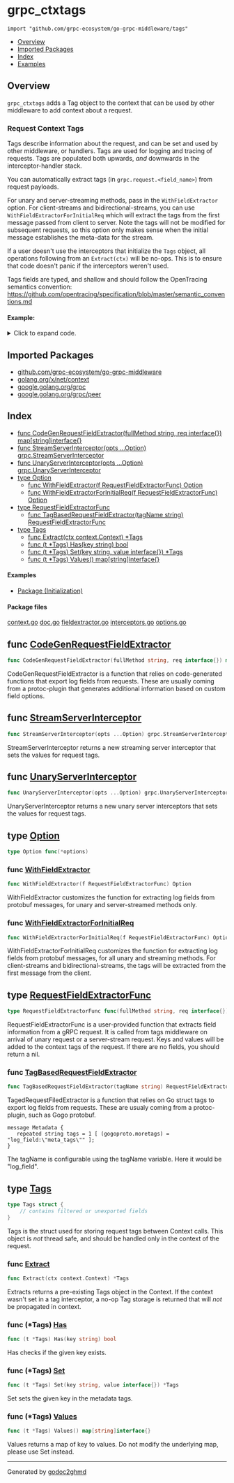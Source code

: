 # grpc_ctxtags
`import "github.com/grpc-ecosystem/go-grpc-middleware/tags"`

* [Overview](#pkg-overview)
* [Imported Packages](#pkg-imports)
* [Index](#pkg-index)
* [Examples](#pkg-examples)

## <a name="pkg-overview">Overview</a>
`grpc_ctxtags` adds a Tag object to the context that can be used by other middleware to add context about a request.

### Request Context Tags
Tags describe information about the request, and can be set and used by other middleware, or handlers. Tags are used
for logging and tracing of requests. Tags are populated both upwards, *and* downwards in the interceptor-handler stack.

You can automatically extract tags (in `grpc.request.<field_name>`) from request payloads.

For unary and server-streaming methods, pass in the `WithFieldExtractor` option. For client-streams and bidirectional-streams, you can
use `WithFieldExtractorForInitialReq` which will extract the tags from the first message passed from client to server.
Note the tags will not be modified for subsequent requests, so this option only makes sense when the initial message
establishes the meta-data for the stream.

If a user doesn't use the interceptors that initialize the `Tags` object, all operations following from an `Extract(ctx)`
will be no-ops. This is to ensure that code doesn't panic if the interceptors weren't used.

Tags fields are typed, and shallow and should follow the OpenTracing semantics convention:
<a href="https://github.com/opentracing/specification/blob/master/semantic_conventions.md">https://github.com/opentracing/specification/blob/master/semantic_conventions.md</a>

#### Example:

<details>
<summary>Click to expand code.</summary>

```go
opts := []grpc_ctxtags.Option{
    grpc_ctxtags.WithFieldExtractor(grpc_ctxtags.TagBasedRequestFieldExtractor("log_fields")),
}
server := grpc.NewServer(
    grpc.StreamInterceptor(grpc_ctxtags.StreamServerInterceptor(opts...)),
    grpc.UnaryInterceptor(grpc_ctxtags.UnaryServerInterceptor(opts...)),
)
return server
```

</details>

## <a name="pkg-imports">Imported Packages</a>

- [github.com/grpc-ecosystem/go-grpc-middleware](./..)
- [golang.org/x/net/context](https://godoc.org/golang.org/x/net/context)
- [google.golang.org/grpc](https://godoc.org/google.golang.org/grpc)
- [google.golang.org/grpc/peer](https://godoc.org/google.golang.org/grpc/peer)

## <a name="pkg-index">Index</a>
* [func CodeGenRequestFieldExtractor(fullMethod string, req interface{}) map[string]interface{}](#CodeGenRequestFieldExtractor)
* [func StreamServerInterceptor(opts ...Option) grpc.StreamServerInterceptor](#StreamServerInterceptor)
* [func UnaryServerInterceptor(opts ...Option) grpc.UnaryServerInterceptor](#UnaryServerInterceptor)
* [type Option](#Option)
  * [func WithFieldExtractor(f RequestFieldExtractorFunc) Option](#WithFieldExtractor)
  * [func WithFieldExtractorForInitialReq(f RequestFieldExtractorFunc) Option](#WithFieldExtractorForInitialReq)
* [type RequestFieldExtractorFunc](#RequestFieldExtractorFunc)
  * [func TagBasedRequestFieldExtractor(tagName string) RequestFieldExtractorFunc](#TagBasedRequestFieldExtractor)
* [type Tags](#Tags)
  * [func Extract(ctx context.Context) \*Tags](#Extract)
  * [func (t \*Tags) Has(key string) bool](#Tags.Has)
  * [func (t \*Tags) Set(key string, value interface{}) \*Tags](#Tags.Set)
  * [func (t \*Tags) Values() map[string]interface{}](#Tags.Values)

#### <a name="pkg-examples">Examples</a>
* [Package (Initialization)](#example__initialization)

#### <a name="pkg-files">Package files</a>
[context.go](./context.go) [doc.go](./doc.go) [fieldextractor.go](./fieldextractor.go) [interceptors.go](./interceptors.go) [options.go](./options.go) 

## <a name="CodeGenRequestFieldExtractor">func</a> [CodeGenRequestFieldExtractor](./fieldextractor.go#L23)
``` go
func CodeGenRequestFieldExtractor(fullMethod string, req interface{}) map[string]interface{}
```
CodeGenRequestFieldExtractor is a function that relies on code-generated functions that export log fields from requests.
These are usually coming from a protoc-plugin that generates additional information based on custom field options.

## <a name="StreamServerInterceptor">func</a> [StreamServerInterceptor](./interceptors.go#L26)
``` go
func StreamServerInterceptor(opts ...Option) grpc.StreamServerInterceptor
```
StreamServerInterceptor returns a new streaming server interceptor that sets the values for request tags.

## <a name="UnaryServerInterceptor">func</a> [UnaryServerInterceptor](./interceptors.go#L14)
``` go
func UnaryServerInterceptor(opts ...Option) grpc.UnaryServerInterceptor
```
UnaryServerInterceptor returns a new unary server interceptors that sets the values for request tags.

## <a name="Option">type</a> [Option](./options.go#L26)
``` go
type Option func(*options)
```

### <a name="WithFieldExtractor">func</a> [WithFieldExtractor](./options.go#L30)
``` go
func WithFieldExtractor(f RequestFieldExtractorFunc) Option
```
WithFieldExtractor customizes the function for extracting log fields from protobuf messages, for
unary and server-streamed methods only.

### <a name="WithFieldExtractorForInitialReq">func</a> [WithFieldExtractorForInitialReq](./options.go#L39)
``` go
func WithFieldExtractorForInitialReq(f RequestFieldExtractorFunc) Option
```
WithFieldExtractorForInitialReq customizes the function for extracting log fields from protobuf messages,
for all unary and streaming methods. For client-streams and bidirectional-streams, the tags will be
extracted from the first message from the client.

## <a name="RequestFieldExtractorFunc">type</a> [RequestFieldExtractorFunc](./fieldextractor.go#L13)
``` go
type RequestFieldExtractorFunc func(fullMethod string, req interface{}) map[string]interface{}
```
RequestFieldExtractorFunc is a user-provided function that extracts field information from a gRPC request.
It is called from tags middleware on arrival of unary request or a server-stream request.
Keys and values will be added to the context tags of the request. If there are no fields, you should return a nil.

### <a name="TagBasedRequestFieldExtractor">func</a> [TagBasedRequestFieldExtractor](./fieldextractor.go#L43)
``` go
func TagBasedRequestFieldExtractor(tagName string) RequestFieldExtractorFunc
```
TagedRequestFiledExtractor is a function that relies on Go struct tags to export log fields from requests.
These are usualy coming from a protoc-plugin, such as Gogo protobuf.

	message Metadata {
	   repeated string tags = 1 [ (gogoproto.moretags) = "log_field:\"meta_tags\"" ];
	}

The tagName is configurable using the tagName variable. Here it would be "log_field".

## <a name="Tags">type</a> [Tags](./context.go#L15-L17)
``` go
type Tags struct {
    // contains filtered or unexported fields
}
```
Tags is the struct used for storing request tags between Context calls.
This object is *not* thread safe, and should be handled only in the context of the request.

### <a name="Extract">func</a> [Extract](./context.go#L39)
``` go
func Extract(ctx context.Context) *Tags
```
Extracts returns a pre-existing Tags object in the Context.
If the context wasn't set in a tag interceptor, a no-op Tag storage is returned that will *not* be propagated in context.

### <a name="Tags.Has">func</a> (\*Tags) [Has](./context.go#L26)
``` go
func (t *Tags) Has(key string) bool
```
Has checks if the given key exists.

### <a name="Tags.Set">func</a> (\*Tags) [Set](./context.go#L20)
``` go
func (t *Tags) Set(key string, value interface{}) *Tags
```
Set sets the given key in the metadata tags.

### <a name="Tags.Values">func</a> (\*Tags) [Values](./context.go#L33)
``` go
func (t *Tags) Values() map[string]interface{}
```
Values returns a map of key to values.
Do not modify the underlying map, please use Set instead.

- - -
Generated by [godoc2ghmd](https://github.com/GandalfUK/godoc2ghmd)